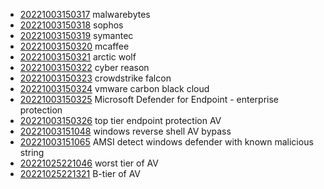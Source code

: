 - [20221003150317](/zet/20221003150317/README.md) malwarebytes
- [20221003150318](/zet/20221003150318/README.md) sophos
- [20221003150319](/zet/20221003150319/README.md) symantec
- [20221003150320](/zet/20221003150320/README.md) mcaffee
- [20221003150321](/zet/20221003150321/README.md) arctic wolf
- [20221003150322](/zet/20221003150322/README.md) cyber reason
- [20221003150323](/zet/20221003150323/README.md) crowdstrike falcon
- [20221003150324](/zet/20221003150324/README.md) vmware carbon black cloud
- [20221003150325](/zet/20221003150325/README.md) Microsoft Defender for Endpoint - enterprise protection
- [20221003150326](/zet/20221003150326/README.md) top tier endpoint protection AV
- [20221003151048](/zet/20221003151048/README.md) windows reverse shell AV bypass
- [20221003151065](/zet/20221003151065/README.md) AMSI detect windows defender with known malicious string
- [20221025221046](/zet/20221025221046/README.md) worst tier of AV
- [20221025221321](/zet/20221025221321/README.md) B-tier of AV
